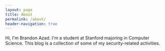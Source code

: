 ```yaml
---
layout: page
title: About
permalink: /about/
header-navigation: true
---
```


Hi, I'm Brandon Azad. I'm a student at Stanford majoring in Computer Science.
This blog is a collection of some of my security-related activities.

